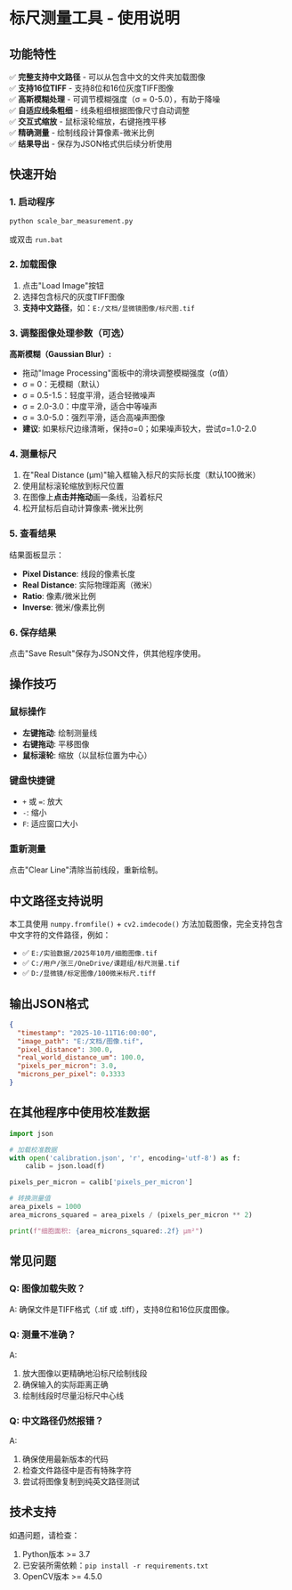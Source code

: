 # 标尺测量工具 - 使用说明

## 功能特性

✅ **完整支持中文路径** - 可以从包含中文的文件夹加载图像  
✅ **支持16位TIFF** - 支持8位和16位灰度TIFF图像  
✅ **高斯模糊处理** - 可调节模糊强度（σ = 0-5.0），有助于降噪  
✅ **自适应线条粗细** - 线条粗细根据图像尺寸自动调整  
✅ **交互式缩放** - 鼠标滚轮缩放，右键拖拽平移  
✅ **精确测量** - 绘制线段计算像素-微米比例  
✅ **结果导出** - 保存为JSON格式供后续分析使用  

## 快速开始

### 1. 启动程序

```bash
python scale_bar_measurement.py
```

或双击 `run.bat`

### 2. 加载图像

1. 点击"Load Image"按钮
2. 选择包含标尺的灰度TIFF图像
3. **支持中文路径**，如：`E:/文档/显微镜图像/标尺图.tif`

### 3. 调整图像处理参数（可选）

**高斯模糊（Gaussian Blur）:**
- 拖动"Image Processing"面板中的滑块调整模糊强度（σ值）
- σ = 0：无模糊（默认）
- σ = 0.5-1.5：轻度平滑，适合轻微噪声
- σ = 2.0-3.0：中度平滑，适合中等噪声
- σ = 3.0-5.0：强烈平滑，适合高噪声图像
- **建议**: 如果标尺边缘清晰，保持σ=0；如果噪声较大，尝试σ=1.0-2.0

### 4. 测量标尺

1. 在"Real Distance (μm)"输入框输入标尺的实际长度（默认100微米）
2. 使用鼠标滚轮缩放到标尺位置
3. 在图像上**点击并拖动**画一条线，沿着标尺
4. 松开鼠标后自动计算像素-微米比例

### 5. 查看结果

结果面板显示：
- **Pixel Distance**: 线段的像素长度
- **Real Distance**: 实际物理距离（微米）
- **Ratio**: 像素/微米比例
- **Inverse**: 微米/像素比例

### 6. 保存结果

点击"Save Result"保存为JSON文件，供其他程序使用。

## 操作技巧

### 鼠标操作
- **左键拖动**: 绘制测量线
- **右键拖动**: 平移图像
- **鼠标滚轮**: 缩放（以鼠标位置为中心）

### 键盘快捷键
- `+` 或 `=`: 放大
- `-`: 缩小
- `F`: 适应窗口大小

### 重新测量
点击"Clear Line"清除当前线段，重新绘制。

## 中文路径支持说明

本工具使用 `numpy.fromfile()` + `cv2.imdecode()` 方法加载图像，完全支持包含中文字符的文件路径，例如：

- ✅ `E:/实验数据/2025年10月/细胞图像.tif`
- ✅ `C:/用户/张三/OneDrive/课题组/标尺测量.tif`
- ✅ `D:/显微镜/标定图像/100微米标尺.tiff`

## 输出JSON格式

```json
{
  "timestamp": "2025-10-11T16:00:00",
  "image_path": "E:/文档/图像.tif",
  "pixel_distance": 300.0,
  "real_world_distance_um": 100.0,
  "pixels_per_micron": 3.0,
  "microns_per_pixel": 0.3333
}
```

## 在其他程序中使用校准数据

```python
import json

# 加载校准数据
with open('calibration.json', 'r', encoding='utf-8') as f:
    calib = json.load(f)

pixels_per_micron = calib['pixels_per_micron']

# 转换测量值
area_pixels = 1000
area_microns_squared = area_pixels / (pixels_per_micron ** 2)

print(f"细胞面积: {area_microns_squared:.2f} μm²")
```

## 常见问题

### Q: 图像加载失败？
A: 确保文件是TIFF格式（.tif 或 .tiff），支持8位和16位灰度图像。

### Q: 测量不准确？
A: 
1. 放大图像以更精确地沿标尺绘制线段
2. 确保输入的实际距离正确
3. 绘制线段时尽量沿标尺中心线

### Q: 中文路径仍然报错？
A: 
1. 确保使用最新版本的代码
2. 检查文件路径中是否有特殊字符
3. 尝试将图像复制到纯英文路径测试

## 技术支持

如遇问题，请检查：
1. Python版本 >= 3.7
2. 已安装所需依赖：`pip install -r requirements.txt`
3. OpenCV版本 >= 4.5.0
